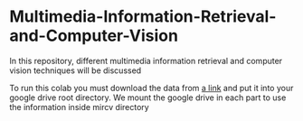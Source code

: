 # Multimedia-Information-Retrieval-and-Computer-Vision
In this repository, different multimedia information retrieval and computer vision techniques will be discussed 

To run this colab you must download the data from [a link](https://github.com/sinagh72/Multimedia-Information-Retrieval-and-Computer-Vision/edit/main/README.md) and put it into your google drive root directory. We mount the google drive in each part to use the information inside mircv directory

